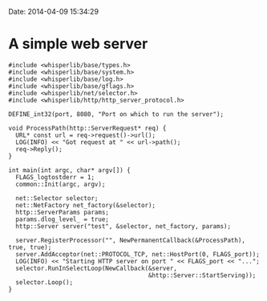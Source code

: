 Date: 2014-04-09 15:34:29

A simple web server
==================

    #include <whisperlib/base/types.h>
    #include <whisperlib/base/system.h>
    #include <whisperlib/base/log.h>
    #include <whisperlib/base/gflags.h>
    #include <whisperlib/net/selector.h>
    #include <whisperlib/http/http_server_protocol.h>

    DEFINE_int32(port, 8080, "Port on which to run the server");

    void ProcessPath(http::ServerRequest* req) {
      URL* const url = req->request()->url();
      LOG(INFO) << "Got request at " << url->path();
      req->Reply();
    }

    int main(int argc, char* argv[]) {
      FLAGS_logtostderr = 1;
      common::Init(argc, argv);

      net::Selector selector;
      net::NetFactory net_factory(&selector);
      http::ServerParams params;
      params.dlog_level_ = true;
      http::Server server("test", &selector, net_factory, params);

      server.RegisterProcessor("", NewPermanentCallback(&ProcessPath), true, true);
      server.AddAcceptor(net::PROTOCOL_TCP, net::HostPort(0, FLAGS_port));
      LOG(INFO) << "Starting HTTP server on port " << FLAGS_port << "...";
      selector.RunInSelectLoop(NewCallback(&server,
                                           &http::Server::StartServing));
      selector.Loop();
    }

